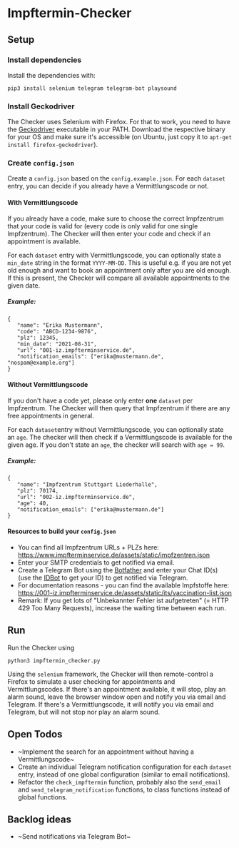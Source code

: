# Impftermin-Checker
## Setup
### Install dependencies
Install the dependencies with:
```
pip3 install selenium telegram telegram-bot playsound
```

### Install Geckodriver
The Checker uses Selenium with Firefox. For that to work, you need to have the [Geckodriver](https://github.com/mozilla/geckodriver/releases) executable in your PATH. Download the respective binary for your OS and make sure it's accessible (on Ubuntu, just copy it to `apt-get install firefox-geckodriver`).

### Create `config.json`
Create a `config.json` based on the `config.example.json`.
For each `dataset` entry, you can decide if you already have a Vermittlungscode or not.

#### With Vermittlungscode
If you already have a code, make sure to choose the correct Impfzentrum that your code is valid for (every code is only valid for one single Impfzentrum). The Checker will then enter your code and check if an appointment is available.

For each `dataset` entry with Vermittlungscode, you can optionally state a `min_date` string in the format `YYYY-MM-DD`. This is useful e.g. if you are not yet old enough and want to book an appointment only after you are old enough. If this is present, the Checker will compare all available appointments to the given date.

##### Example:
```
{
   "name": "Erika Mustermann",
   "code": "ABCD-1234-9876",
   "plz": 12345,
   "min_date": "2021-08-31",
   "url": "001-iz.impfterminservice.de",
   "notification_emails": ["erika@mustermann.de", "nospam@example.org"]
}
```

#### Without Vermittlungscode
If you don't have a code yet, please only enter **one** `dataset` per Impfzentrum. The Checker will then query that Impfzentrum if there are any free appointments in general.

For each `dataset`entry without Vermittlungscode, you can optionally state an `age`. The checker will then check if a Vermittlungscode is available for the given age. If you don't state an `age`, the checker will search with `age = 99`.

##### Example:
```
{
   "name": "Impfzentrum Stuttgart Liederhalle",
   "plz": 70174,
   "url": "002-iz.impfterminservice.de",
   "age": 40,
   "notification_emails": ["erika@mustermann.de"]
}
```

#### Resources to build your `config.json`
* You can find all Impfzentrum URLs + PLZs here: https://www.impfterminservice.de/assets/static/impfzentren.json
* Enter your SMTP credentials to get notified via email.
* Create a Telegram Bot using the [Botfather](https://telegram.me/botfather) and enter your Chat ID(s) (use the [IDBot](https://telegram.me/myidbot) to get your ID) to get notified via Telegram.
* For documentation reasons - you can find the available Impfstoffe here: https://001-iz.impfterminservice.de/assets/static/its/vaccination-list.json
* Remark: If you get lots of "Unbekannter Fehler ist aufgetreten" (= HTTP 429 Too Many Requests), increase the waiting time between each run.

## Run
Run the Checker using
```
python3 impftermin_checker.py
```

Using the `selenium` framework, the Checker will then remote-control a Firefox to simulate a user checking for appointments and Vermittlungscodes.
If there's an appointment available, it will stop, play an alarm sound, leave the browser window open and notify you via email and Telegram.
If there's a Vermittlungscode, it will notify you via email and Telegram, but will not stop nor play an alarm sound.


## Open Todos
* ~Implement the search for an appointment without having a Vermittlungscode~
* Create an individual Telegram notification configuration for each `dataset` entry, instead of one global configuration (similar to email notifications).
* Refactor the `check_impftermin` function, probably also the `send_email` and `send_telegram_notification` functions, to class functions instead of global functions.
## Backlog ideas
* ~Send notifications via Telegram Bot~
